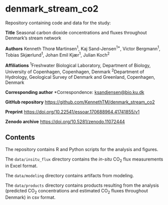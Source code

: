 # denmark_stream_co2

Repository containing code and data for the study:

**Title**
Seasonal carbon dioxide concentrations and fluxes throughout Denmark’s stream network

**Authors**
Kenneth Thorø Martinsen<sup>1</sup>, Kaj Sand-Jensen<sup>1*</sup>, Victor Bergmann<sup>1</sup>, Tobias Skjærlund<sup>1</sup>, Johan Emil Kjær<sup>1</sup>, Julian Koch<sup>2</sup>

**Affiliations**
<sup>1</sup>Freshwater Biological Laboratory, Department of Biology, University of Copenhagen, Copenhagen, Denmark
<sup>2</sup>Department of Hydrology, Geological Survey of Denmark and Greenland, Copenhagen, Denmark

**Corresponding author**
*Correspondence: ksandjensen@bio.ku.dk

**GitHub repository** https://github.com/KennethTM/denmark_stream_co2

**Preprint** https://doi.org/10.22541/essoar.170688964.41741855/v1

**Zenodo archive** https://doi.org/10.5281/zenodo.11072444

## Contents

The repository contains R and Python scripts for the analysis and figures.

The `data/insitu_flux` directory contains the *in-situ* CO<sub>2</sub> flux measurements in Excel format.

The `data/modeling` directory contains artifacts from modeling.

The `data/products` directory contains products resulting from the analysis (predicted CO<sub>2</sub> concentrations and estimated CO<sub>2</sub> fluxes throughout Denmark) in csv format.

